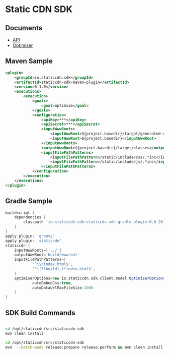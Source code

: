 Static CDN SDK
==============



Documents
------------------
* [API](https://github.com/mrduguo/staticcdn-sdk/blob/master/docs/API.md)
* [Optimiser](https://github.com/mrduguo/staticcdn-sdk/blob/master/docs/Optimiser.md)


Maven Sample
------------------

```xml
<plugin>
    <groupId>io.staticcdn.sdk</groupId>
    <artifactId>staticcdn-sdk-maven-plugin</artifactId>
    <version>0.1.0</version>
    <executions>
        <execution>
            <goals>
                <goal>optimise</goal>
            </goals>
            <configuration>
                <apiKey>***</apiKey>
                <apiSecret>***</apiSecret>
                <inputWwwRoots>
                    <inputWwwRoot>${project.basedir}/target/generated-resource</inputWwwRoot>
                    <inputWwwRoot>${project.basedir}</inputWwwRoot>
                </inputWwwRoots>
                <outputWwwRoot>${project.basedir}/target/classes</outputWwwRoot>
                <inputFilePathPatterns>
                    <inputFilePathPattern>/static/include/css/.*inc</inputFilePathPattern>
                    <inputFilePathPattern>/static/include/js/.*inc</inputFilePathPattern>
                </inputFilePathPatterns>
            </configuration>
        </execution>
    </executions>
</plugin>
```


Gradle Sample
------------------

```Groovy
buildscript {
    dependencies {
        classpath 'io.staticcdn.sdk:staticcdn-sdk-gradle-plugin:0.0.20-SNAPSHOT'
    }
}
apply plugin: 'groovy'
apply plugin: 'staticcdn'
staticcdn {
    inputWwwRoots=['../']
    outputWwwRoot='build/wwwroot'
    inputFilePathPatterns=[
            '^\\/index.html$',
            '^((?!build).)*index.html$',
    ]
    optimiserOptions=new io.staticcdn.sdk.client.model.OptimiserOptions(
            autoEmbedCss:true,
            autoDataUrlMaxFileSize:1000
    )
}
```

SDK Build Commands
------------------

```sh

cd /opt/staticcdn/src/staticcdn-sdk
mvn clean install

cd /opt/staticcdn/src/staticcdn-sdk
mvn  --batch-mode release:prepare release:perform && mvn clean install

```
